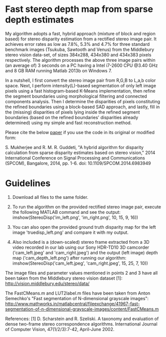 # Fast stereo depth map from sparse depth estimates

My algorithm adopts a fast, hybrid approach (mixture of block and region based) for stereo disparity estimation from a rectified stereo image pair. It achieves error rates as low as 7.8%, 5.3% and 4.7% for three standard benchmark images (Tsukuba, Sawtooth and Venus) from the Middlebury stereo vision data-set, of sizes 384x288, 434x380 and 434x383 pixels respectively. The algorithm processes the above three image pairs within (an average of) 3 seconds on a PC having a Intel i7-2600 CPU @3.40 GHz and 8 GB RAM running Matlab 2013b on Windows 7. 

In a nutshell, I first convert the stereo image pair from R,G,B to L,a,b color space. Next, I perform intensity(L)-based segmentation of only left image pixels using a fast histogram-based K-Means implementation, then refine the segment boundaries using morphological filtering and connected components analysis. Then I determine the disparities of pixels constituting the refined boundaries using a block-based SAD approach, and lastly, fill in the (missing) disparities of pixels lying inside the refined segment boundaries (based on the refined boundaries' disparities already determined) using my simple and fast reconstruction method.

Please cite the below [paper](https://doi.org/10.1109/SPCOM.2014.6983949) if you use the code in its original or modified form:

S. Mukherjee and R. M. R. Guddeti, "A hybrid algorithm for disparity calculation from sparse disparity estimates based on stereo vision," 2014 International Conference on Signal Processing and Communications (SPCOM), Bangalore, 2014, pp. 1-6.
doi: 10.1109/SPCOM.2014.6983949

# Guidelines

1. Download all files to the same folder.

2. To run the algorithm on the provided rectified stereo image pair, execute the following MATLAB command and see the output:
	imshow(StereoDisp('im_left.png', 'im_right.png', 10, 15, 9, 16))

3. You can also open the provided ground truth disparity map for the left image 'truedisp_left.png' and compare it with my output.

4. Also included is a (down-scaled) stereo frame extracted from a 3D video recorded in our lab using our Sony HDR-TD10 3D camcorder
('cam_left.jpeg' and 'cam_right.jpeg') and the output (left image) depth map ('cam_depth_left.png') after running our algorithm:
	imshow(StereoDisp('cam_left.jpeg', 'cam_right.jpeg', 15, 25, 7, 10))


The image files and parameter values mentioned in points 2 and 3 have all been taken from the Middlebury stereo vision dataset [1]:
http://vision.middlebury.edu/stereo/data/

The FastCMeans.m and LUT2label.m files have been taken from Anton Semechko's "Fast segmentation of N-dimensional grayscale images":
http://www.mathworks.in/matlabcentral/fileexchange/41967-fast-segmentation-of-n-dimensional-grayscale-images/content/FastCMeans.m

References:
[1]	D. Scharstein and R. Szeliski. A taxonomy and evaluation of dense two-frame stereo correspondence algorithms.
International Journal of Computer Vision, 47(1/2/3):7-42, April-June 2002.

